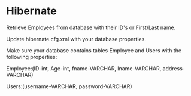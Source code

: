 # Hibernate
Retrieve Employees from database with their ID's or First/Last name.


Update hibernate.cfg.xml with your database properties.

Make sure your database contains tables Employee and Users with the following properties:

Employee:(ID-int, Age-int, fname-VARCHAR, lname-VARCHAR, address-VARCHAR)

Users:(username-VARCHAR, password-VARCHAR)